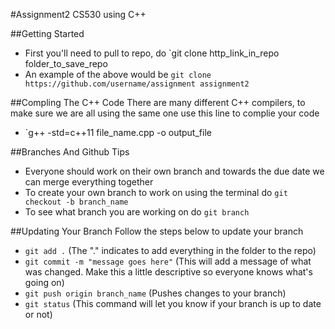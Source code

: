 #Assignment2 CS530 using C++

##Getting Started
+ First you'll need to pull to repo, do `git clone http_link_in_repo folder_to_save_repo
+ An example of the above would be `git clone https://github.com/username/assignment assignment2`

##Compling The C++ Code
There are many different C++ compilers, to make sure we are all using the same one use this line to complie your code
+ `g++ -std=c++11 file_name.cpp -o output_file

##Branches And Github Tips
+ Everyone should work on their own branch and towards the due date we can merge everything together
+ To create your own branch to work on using the terminal do `git checkout -b branch_name`
+ To see what branch you are working on do `git branch`

##Updating Your Branch
Follow the steps below to update your branch
+ `git add .` (The "." indicates to add everything in the folder to the repo)
+ `git commit -m "message goes here"` (This will add a message of what was changed. Make this a little descriptive so everyone knows what's going on)
+ `git push origin branch_name` (Pushes changes to your branch)
+ `git status` (This command will let you know if your branch is up to date or not)
